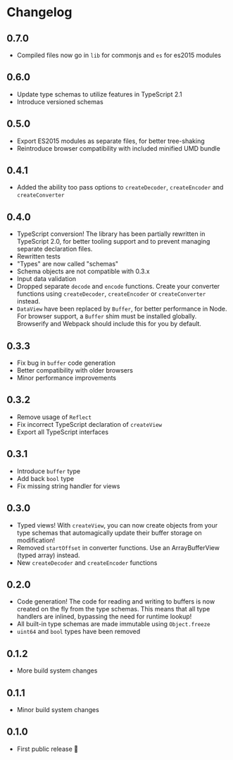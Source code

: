 # Changelog

## 0.7.0

* Compiled files now go in `lib` for commonjs and `es` for es2015 modules

## 0.6.0

* Update type schemas to utilize features in TypeScript 2.1
* Introduce versioned schemas

## 0.5.0

* Export ES2015 modules as separate files, for better tree-shaking
* Reintroduce browser compatibility with included minified UMD bundle

## 0.4.1

* Added the ability too pass options to `createDecoder`, `createEncoder` and `createConverter`

## 0.4.0

* TypeScript conversion! The library has been partially rewritten in TypeScript 2.0, for better tooling support and to prevent managing separate declaration files.
* Rewritten tests
* "Types" are now called "schemas"
* Schema objects are not compatible with 0.3.x
* Input data validation
* Dropped separate `decode` and `encode` functions. Create your converter functions using `createDecoder`, `createEncoder` or `createConverter` instead.
* `DataView` have been replaced by `Buffer`, for better performance in Node. For browser support, a `Buffer` shim must be installed globally. Browserify and Webpack should include this for you by default.

## 0.3.3

* Fix bug in `buffer` code generation
* Better compatibility with older browsers
* Minor performance improvements

## 0.3.2

* Remove usage of `Reflect`
* Fix incorrect TypeScript declaration of `createView`
* Export all TypeScript interfaces

## 0.3.1

* Introduce `buffer` type
* Add back `bool` type
* Fix missing string handler for views

## 0.3.0

* Typed views! With `createView`, you can now create objects from your type schemas that automagically update their buffer storage on modification!
* Removed `startOffset` in converter functions. Use an ArrayBufferView (typed array) instead.
* New `createDecoder` and `createEncoder` functions

## 0.2.0

* Code generation! The code for reading and writing to buffers is now created on the fly from the type schemas. This means that all type handlers are inlined, bypassing the need for runtime lookup!
* All built-in type schemas are made immutable using `Object.freeze`
* `uint64` and `bool` types have been removed

## 0.1.2

* More build system changes

## 0.1.1

* Minor build system changes

## 0.1.0

* First public release 🎉
